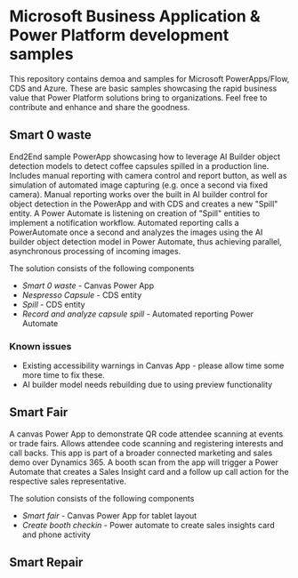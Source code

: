 # Microsoft Business Application & Power Platform development samples
This repository contains demoa and samples for Microsoft PowerApps/Flow, CDS and Azure. These are basic samples showcasing the rapid business value that Power Platform solutions bring to organizations. 
Feel free to contribute and enhance and share the goodness.

## Smart 0 waste

End2End sample PowerApp showcasing how to leverage AI Builder object detection models to detect coffee capsules spilled in a production line. Includes manual reporting with camera control and report button, as well as simulation of automated image capturing (e.g. once a second via fixed camera).
Manual reporting works over the built in AI builder control for object detection in the PowerApp and with CDS and creates a new "Spill" entity. A Power Automate is listening on creation of "Spill" entities to implement a notification workflow.
Automated reporting calls a PowerAutomate once a second and analyzes the images using the AI builder object detection model in Power Automate, thus achieving parallel, asynchronous processing of incoming images.

The solution consists of the following components

- *Smart 0 waste* - Canvas Power App
- *Nespresso Capsule* - CDS entity
- *Spill* - CDS entity
- *Record and analyze capsule spill* - Automated reporting Power Automate

### Known issues

- Existing accessibility warnings in Canvas App - please allow time some more time to fix these.
- AI builder model needs rebuilding due to using preview functionality

## Smart Fair

A canvas Power App to demonstrate QR code attendee scanning at events or trade fairs. Allows attendee code scanning and registering interests and call backs.
This app is part of a broader connected marketing and sales demo over Dynamics 365. A booth scan from the app will trigger a Power Automate that creates a Sales Insight card and a follow up call action for the respective sales representative.

The solution consists of the following components

- *Smart fair* - Canvas Power App for tablet layout
- *Create booth checkin* - Power automate to create sales insights card and phone activity

## Smart Repair

